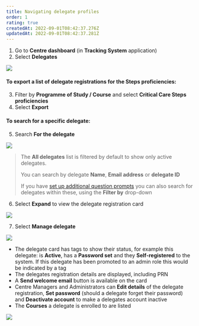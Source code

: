 ```yaml
---
title: Navigating delegate profiles
order: 1
rating: true
createdAt: 2022-09-01T08:42:37.276Z
updatedAt: 2022-09-01T08:42:37.281Z
---
```

1. Go to **Centre dashboard** (in **Tracking System** application) 
2. Select **Delegates**

![](/img/registering-delegates-1.png)

#### To export a list of delegate registrations for the Steps proficiencies:

3. Filter by **Programme of Study / Course** and select **Critical Care Steps proficiencies**
4. Select  **Export**

#### To search for a specific delegate:

5. Search **For the delegate**

![](/img/cm-ca_delegate-filters.png)

> The **All delegates** list is filtered by default to show only active delegates.  
>
> You can search by delegate **Name**, **Email address** or **delegate ID**
>
> If you have [set up additional question prompts](/user-guide/centremanager/02-centre-management/managing-registration-prompts) you can also search for delegates within these, using the **Filter by** drop-down

6. Select **Expand** to view the delegate registration card

![](/img/cm-ca_expand-delegate-registration-card.png)

7. Select **Manage delegate**

![](/img/ccm-ca_manage-delegate-registration-card.png)

* The delegate card has tags to show their status, for example this delegate: is **Active**, has a **Password set** and they **Self-registered** to the system. If this delegate has been promoted to an admin role this would be indicated by a tag 
* The delegates registration details are displayed, including PRN 
* A **Send welcome email** button is available on the card
* Centre Managers and Administrators can **Edit details** of the delegate registration, **Set password** (should a delegate forget their password) and **Deactivate account** to make a delegates account inactive
* The **Courses** a delegate is enrolled to are listed

![](/img/cm-6-05-Navigating.jpg)